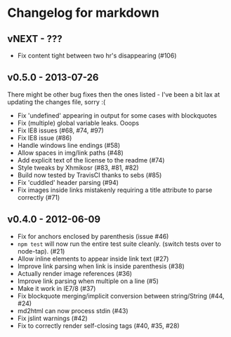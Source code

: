 # Changelog for markdown

## vNEXT - ???

- Fix content tight between two hr's disappearing (#106)

## v0.5.0 - 2013-07-26

There might be other bug fixes then the ones listed - I've been a bit lax at
updating the changes file, sorry :(

- Fix 'undefined' appearing in output for some cases with blockquotes
- Fix (multiple) global variable leaks. Ooops
- Fix IE8 issues (#68, #74, #97)
- Fix IE8 issue (#86)
- Handle windows line endings (#58)
- Allow spaces in img/link paths (#48)
- Add explicit text of the license to the readme (#74)
- Style tweaks by Xhmikosr (#83, #81, #82)
- Build now tested by TravisCI thanks to sebs (#85)
- Fix 'cuddled' header parsing (#94)
- Fix images inside links mistakenly requiring a title attribute to parse
  correctly (#71)


## v0.4.0 - 2012-06-09

- Fix for anchors enclosed by parenthesis (issue #46)
- `npm test` will now run the entire test suite cleanly. (switch tests over to
  node-tap). (#21)
- Allow inline elements to appear inside link text (#27)
- Improve link parsing when link is inside parenthesis (#38)
- Actually render image references (#36)
- Improve link parsing when multiple on a line (#5)
- Make it work in IE7/8 (#37)
- Fix blockquote merging/implicit conversion between string/String (#44, #24)
- md2html can now process stdin (#43)
- Fix jslint warnings (#42)
- Fix to correctly render self-closing tags (#40, #35, #28)
